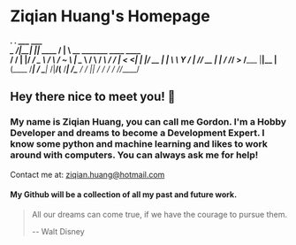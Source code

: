 
# Ziqian Huang's Homepage


__________.__       .__                  ___ ___                              
\____    /|__| _____|__|____    ____    /   |   \ __ _______    ____    ____  
  /     / |  |/ ____/  \__  \  /    \  /    ~    \  |  \__  \  /    \  / ___\ 
 /     /_ |  < <_|  |  |/ __ \|   |  \ \    Y    /  |  // __ \|   |  \/ /_/  >
/_______ \|__|\__   |__(____  /___|  /  \___|_  /|____/(____  /___|  /\___  / 
        \/       |__|       \/     \/         \/            \/     \//_____/  

## Hey there nice to meet you!  👋
### My name is Ziqian Huang, you can call me Gordon. I'm a Hobby Developer and dreams to become a Development Expert. I know some python and machine learning and likes to work around with computers. You can always ask me for help!
Contact me at: ziqian.huang@hotmail.com
#### My Github will be a collection of all my past and future work. 
> All our dreams can come true, if we have the courage to pursue them.
> 
> -- Walt Disney

